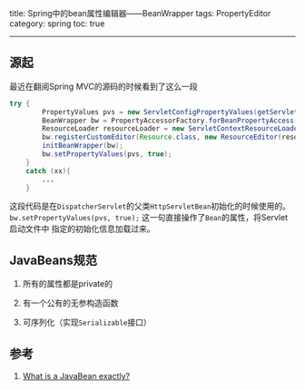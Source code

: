 title: Spring中的bean属性编辑器——BeanWrapper
tags: PropertyEditor
category: spring
toc: true

---

## 源起

最近在翻阅Spring MVC的源码的时候看到了这么一段

```java
try {
        PropertyValues pvs = new ServletConfigPropertyValues(getServletConfig(), this.requiredProperties);
        BeanWrapper bw = PropertyAccessorFactory.forBeanPropertyAccess(this);
        ResourceLoader resourceLoader = new ServletContextResourceLoader(getServletContext());
        bw.registerCustomEditor(Resource.class, new ResourceEditor(resourceLoader, getEnvironment()));
        initBeanWrapper(bw);
        bw.setPropertyValues(pvs, true);
    }
    catch (xx){
        ...
    }
```
这段代码是在`DispatcherServlet`的父类`HttpServletBean`初始化的时候使用的。
`bw.setPropertyValues(pvs, true);` 这一句直接操作了`Bean`的属性，将Servlet启动文件中
指定的初始化信息加载过来。

## JavaBeans规范

1. 所有的属性都是private的

2. 有一个公有的无参构造函数

3. 可序列化（实现`Serializable`接口）


## 参考

1. [What is a JavaBean exactly?](http://stackoverflow.com/questions/3295496/what-is-a-javabean-exactly)